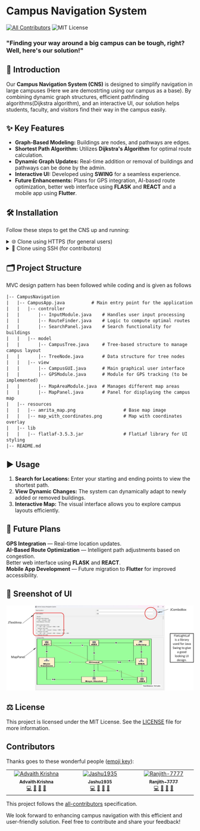 # Campus Navigation System
<!-- ALL-CONTRIBUTORS-BADGE and License:START - Do not remove or modify this section -->
[![All Contributors](https://img.shields.io/badge/all_contributors-3-orange.svg?style=flat-square)](#contributors-)
![MIT License](https://img.shields.io/badge/license-MIT-blue)
<!-- ALL-CONTRIBUTORS-BADGE and License:END -->

### "Finding your way around a big campus can be tough, right? Well, here's our solution!"

## 📘 Introduction
Our **Campus Navigation System (CNS)** is designed to simplify navigation in large campuses (Here we are demostrting using our campus as a base). By combining dynamic graph structures, efficient pathfinding algorithms(Dijkstra algorithm), and an interactive UI, our solution helps students, faculty, and visitors find their way in the campus easily.

## ✨ Key Features
- **Graph-Based Modeling:** Buildings are nodes, and pathways are edges.
- **Shortest Path Algorithm:** Utilizes **Dijkstra's Algorithm** for optimal route calculation.
- **Dynamic Graph Updates:** Real-time addition or removal of buildings and pathways can be done by the admin.
- **Interactive UI:** Developed using **SWING** for a seamless experience.
- **Future Enhancements:** Plans for GPS integration, AI-based route optimization, better web interface using **FLASK** and **REACT** and a mobile app using **Flutter**.

## 🛠️ Installation  

Follow these steps to get the CNS up and running:

<details> 
   <summary>🌐 Clone using HTTPS (for general users)</summary> <br>
   
   ```bash
   git clone https://github.com/ADKA2006/Campus-Navigation-System-CNS.git
   cd Campus-Navigation-System-CNS/Campus-Navigation-System/Codes
   ```
</details>

<details>
   <summary>🔐 Clone using SSH (for contributors)</summary> <br>
      
   ```bash
   git clone git@github.com:ADKA2006/Campus-Navigation-System-CNS.git
   cd Campus-Navigation-System-CNS/Campus-Navigation-System/Codes
   ```
</details>


## 🗂️ Project Structure
MVC design pattern has been followed while coding and is given as follows
```
|-- CampusNavigation
|   |-- CampusApp.java          # Main entry point for the application
|   |   |-- controller
|   |       |-- InputModule.java    # Handles user input processing
|   |       |-- RouteFinder.java    # Logic to compute optimal routes
|   |       |-- SearchPanel.java    # Search functionality for buildings
|   |   |-- model
|   |       |-- CampusTree.java     # Tree-based structure to manage campus layout
|   |       |-- TreeNode.java       # Data structure for tree nodes
|   |   |-- view
|   |       |-- CampusGUI.java      # Main graphical user interface
|   |       |-- GPSModule.java      # Module for GPS tracking (to be implemented)
|   |       |-- MapAreaModule.java  # Manages different map areas
|   |       |-- MapPanel.java       # Panel for displaying the campus map
|   |-- resources
|   |   |-- amrita_map.png                  # Base map image
|   |   |-- map_with_coordinates.png        # Map with coordinates overlay
|   |-- lib
|   |   |-- flatlaf-3.5.3.jar               # FlatLaf library for UI styling
|-- README.md
```

## ▶️ Usage
1. **Search for Locations:** Enter your starting and ending points to view the shortest path.
2. **View Dynamic Changes:** The system can dynamically adapt to newly added or removed buildings.
3. **Interactive Map:** The visual interface allows you to explore campus layouts efficiently.

## 🚀 Future Plans
 **GPS Integration** — Real-time location updates.<br>
 **AI-Based Route Optimization** — Intelligent path adjustments based on congestion.<br>
 Better web interface using **FLASK** and **REACT**.<br>
 **Mobile App Development** — Future migration to **Flutter** for improved accessibility.<br>

## 🌟 Sreenshot of UI

![UI preview](Miscellaneous/GUI%20working.jpg)


## ⚖️ License
This project is licensed under the MIT License. See the [LICENSE](LICENSE) file for more information.

## Contributors 

Thanks goes to these wonderful people ([emoji key](https://allcontributors.org/docs/en/emoji-key)):

<!-- ALL-CONTRIBUTORS-LIST:START - Do not remove or modify this section -->
<!-- prettier-ignore-start -->
<!-- markdownlint-disable -->
<table>
  <tbody>
    <tr>
      <td align="center" valign="top" width="14.28%"><a href="https://github.com/ADKA2006"><img src="https://avatars.githubusercontent.com/u/174895346?v=4?s=100" width="100px;" alt="Advaith Krishna"/><br /><sub><b>Advaith Krishna</b></sub></a><br /><a href="https://github.com/Ranjith-7777/OOPs-DSA-Project/commits?author=ADKA2006" title="Code">💻</a> <a href="https://github.com/Ranjith-7777/OOPs-DSA-Project/commits?author=ADKA2006" title="Documentation">📖</a> <a href="#design-ADKA2006" title="Design">🎨</a> <a href="#ideas-ADKA2006" title="Ideas, Planning, & Feedback">🤔</a> <a href="https://github.com/Ranjith-7777/OOPs-DSA-Project/commits?author=ADKA2006" title="Tests"></a></td>
      <td align="center" valign="top" width="14.28%"><a href="https://github.com/Jashu1935"><img src="https://avatars.githubusercontent.com/u/192393118?v=4?s=100" width="100px;" alt="Jashu1935"/><br /><sub><b>Jashu1935</b></sub></a><br /><a href="https://github.com/Ranjith-7777/OOPs-DSA-Project/commits?author=Jashu1935" title="Code">💻</a> <a href="https://github.com/Ranjith-7777/OOPs-DSA-Project/commits?author=Jashu1935" title="Documentation">📖</a> <a href="#design-Jashu1935" title="Design">🎨</a> <a href="#ideas-Jashu1935" title="Ideas, Planning, & Feedback">🤔</a> <a href="https://github.com/Ranjith-7777/OOPs-DSA-Project/commits?author=Jashu1935" title="Tests"></a></td>
      <td align="center" valign="top" width="14.28%"><a href="https://github.com/Ranjith-7777"><img src="https://avatars.githubusercontent.com/u/197097767?v=4?s=100" width="100px;" alt="Ranjith-7777"/><br /><sub><b>Ranjith-7777</b></sub></a><br /><a href="https://github.com/Ranjith-7777/OOPs-DSA-Project/commits?author=Ranjith-7777" title="Code">💻</a> <a href="https://github.com/Ranjith-7777/OOPs-DSA-Project/commits?author=Ranjith-7777" title="Documentation">📖</a> <a href="#design-Ranjith-7777" title="Design">🎨</a> <a href="#ideas-Ranjith-7777" title="Ideas, Planning, & Feedback">🤔</a> <a href="https://github.com/Ranjith-7777/OOPs-DSA-Project/commits?author=Ranjith-7777" title="Tests"></a></td>
    </tr>
  </tbody>
</table>

<!-- markdownlint-restore -->
<!-- prettier-ignore-end -->

<!-- ALL-CONTRIBUTORS-LIST:END -->

This project follows the [all-contributors](https://github.com/all-contributors/all-contributors) specification.<br> 

We look forward to enhancing campus navigation with this efficient and user-friendly solution. Feel free to contribute and share your feedback!
